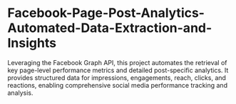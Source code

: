 # Facebook-Page-Post-Analytics-Automated-Data-Extraction-and-Insights
Leveraging the Facebook Graph API, this project automates the retrieval of key page-level performance metrics and detailed post-specific analytics. It provides structured data for impressions, engagements, reach, clicks, and reactions, enabling comprehensive social media performance tracking and analysis.
